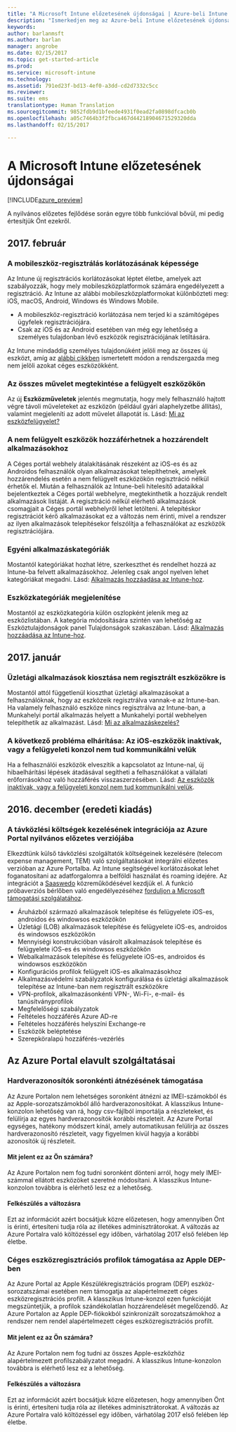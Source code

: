 ```yaml
---
title: "A Microsoft Intune előzetesének újdonságai | Azure-beli Intune – előzetes | Microsoft Docs"
description: "Ismerkedjen meg az Azure-beli Intune előzetesének újdonságaival"
keywords: 
author: barlanmsft
ms.author: barlan
manager: angrobe
ms.date: 02/15/2017
ms.topic: get-started-article
ms.prod: 
ms.service: microsoft-intune
ms.technology: 
ms.assetid: 791ed23f-bd13-4ef0-a3dd-cd2d7332c5cc
ms.reviewer: 
ms.suite: ems
translationtype: Human Translation
ms.sourcegitcommit: 9852fdb9d1bfeede4931f0ead2fa0898dfcacb0b
ms.openlocfilehash: a05c7464b3f2fbca467d44218904671529320dda
ms.lasthandoff: 02/15/2017

---
```


# <a name="whats-new-in-the-microsoft-intune-preview"></a>A Microsoft Intune előzetesének újdonságai

[!INCLUDE[azure_preview](../includes/azure_preview.md)]

A nyilvános előzetes fejlődése során egyre több funkcióval bővül, mi pedig értesítjük Önt ezekről.

## <a name="february-2017"></a>2017. február

### <a name="ability-to-restrict-mobile-device-enrollment---747600-795782--"></a>A mobileszköz-regisztrálás korlátozásának képessége <!--747600, 795782-->
Az Intune új regisztrációs korlátozásokat léptet életbe, amelyek azt szabályozzák, hogy mely mobileszközplatformok számára engedélyezett a regisztráció. Az Intune az alábbi mobileszközplatformokat különbözteti meg: iOS, macOS, Android, Windows és Windows Mobile.

* A mobileszköz-regisztráció korlátozása nem terjed ki a számítógépes ügyfelek regisztrációjára.  
* Csak az iOS és az Android esetében van még egy lehetőség a személyes tulajdonban lévő eszközök regisztrációjának letiltására.

Az Intune mindaddig személyes tulajdonúként jelöli meg az összes új eszközt, amíg az [alábbi cikkben](https://docs.microsoft.com/en-us/intune/deploy-use/manage-corporate-owned-devices) ismertetett módon a rendszergazda meg nem jelöli azokat céges eszközökként.

### <a name="view-all-actions-on-managed-devices---677150--"></a>Az összes művelet megtekintése a felügyelt eszközökön<!--677150-->
Az új __Eszközműveletek__ jelentés megmutatja, hogy mely felhasználó hajtott végre távoli műveleteket az eszközön (például gyári alaphelyzetbe állítás), valamint megjeleníti az adott művelet állapotát is. Lásd: [Mi az eszközfelügyelet?](https://docs.microsoft.com/intune-azure/manage-devices/what-is)

### <a name="non-managed-devices-can-access-assigned-apps---664691--"></a>A nem felügyelt eszközök hozzáférhetnek a hozzárendelt alkalmazásokhoz <!--664691-->
A Céges portál webhely átalakításának részeként az iOS-es és az Androidos felhasználók olyan alkalmazásokat telepíthetnek, amelyek hozzárendelés esetén a nem felügyelt eszközökön regisztráció nélkül érhetők el. Miután a felhasználók az Intune-beli hitelesítő adataikkal bejelentkeztek a Céges portál webhelyre, megtekinthetik a hozzájuk rendelt alkalmazások listáját. A regisztráció nélkül elérhető alkalmazások csomagjait a Céges portál webhelyről lehet letölteni. A telepítéskor regisztrációt kérő alkalmazásokat ez a változás nem érinti, mivel a rendszer az ilyen alkalmazások telepítésekor felszólítja a felhasználókat az eszközök regisztrációjára.

### <a name="custom-app-categories---748805--"></a>Egyéni alkalmazáskategóriák <!--748805-->
Mostantól kategóriákat hozhat létre, szerkeszthet és rendelhet hozzá az Intune-ba felvett alkalmazásokhoz. Jelenleg csak angol nyelven lehet kategóriákat megadni.
Lásd: [Alkalmazás hozzáadása az Intune-hoz](/intune-azure/manage-apps/add-apps).

### <a name="display-device-categories---814654--"></a>Eszközkategóriák megjelenítése <!--814654-->
Mostantól az eszközkategória külön oszlopként jelenik meg az eszközlistában. A kategória módosítására szintén van lehetőség az Eszköztulajdonságok panel Tulajdonságok szakaszában. Lásd: [Alkalmazás hozzáadása az Intune-hoz](/intune-azure/manage-apps/add-apps). 

## <a name="january-2017"></a>2017. január

### <a name="assign-line-of-business-apps-whether-or-not-devices-are-enrolled---748823--"></a>Üzletági alkalmazások kiosztása nem regisztrált eszközökre is <!--748823-->
Mostantól attól függetlenül kioszthat üzletági alkalmazásokat a felhasználóknak, hogy az eszközeik regisztrálva vannak-e az Intune-ban. Ha valamely felhasználó eszköze nincs regisztrálva az Intune-ban, a Munkahelyi portál alkalmazás helyett a Munkahelyi portál webhelyen telepíthetik az alkalmazást. Lásd: [Mi az alkalmazáskezelés?](/intune-azure/manage-apps/what-is-app-management)

### <a name="resolve-issue-where-ios-devices-are-inactive-or-the-admin-console-cannot-communicate-with-them"></a>A következő probléma elhárítása: Az iOS-eszközök inaktívak, vagy a felügyeleti konzol nem tud kommunikálni velük
Ha a felhasználói eszközök elveszítik a kapcsolatot az Intune-nal, új hibaelhárítási lépések átadásával segítheti a felhasználókat a vállalati erőforrásokhoz való hozzáférés visszaszerzésében. Lásd: [Az eszközök inaktívak, vagy a felügyeleti konzol nem tud kommunikálni velük](/intune-azure/enroll-devices/troubleshoot-device-enrollment#devices-are-inactive-or-the-admin-console-cannot-communicate-with-them).

## <a name="december-2016-initial-release"></a>2016. december (eredeti kiadás)

### <a name="telecom-expense-management-integration-in-public-preview-of-azure-portal--747605--"></a>A távközlési költségek kezelésének integrációja az Azure Portal nyilvános előzetes verziójába<!--747605-->
Elkezdtünk külső távközlési szolgáltatók költségeinek kezelésére (telecom expense management, TEM) való szolgáltatásokat integrálni előzetes verzióban az Azure Portalba. Az Intune segítségével korlátozásokat lehet foganatosítani az adatforgalomra a belföldi használat és roaming idejére. Az integrációt a [Saaswedo](http://www.saaswedo.com) közreműködésével kezdjük el. A funkció próbaverziós bérlőben való engedélyezéséhez [forduljon a Microsoft támogatási szolgálatához](https://docs.microsoft.com/intune/troubleshoot/how-to-get-support-for-microsoft-intune).

- Áruházból származó alkalmazások telepítése és felügyelete iOS-es, androidos és windowsos eszközökön
- Üzletági (LOB) alkalmazások telepítése és felügyelete iOS-es, androidos és windowsos eszközökön
- Mennyiségi konstrukcióban vásárolt alkalmazások telepítése és felügyelete iOS-es és windowsos eszközökön
- Webalkalmazások telepítése és felügyelete iOS-es, androidos és windowsos eszközökön
- Konfigurációs profilok felügyelt iOS-es alkalmazásokhoz
- Alkalmazásvédelmi szabályzatok konfigurálása és üzletági alkalmazások telepítése az Intune-ban nem regisztrált eszközökre
- VPN-profilok, alkalmazásonkénti VPN-, Wi-Fi-, e-mail- és tanúsítványprofilok
- Megfelelőségi szabályzatok
- Feltételes hozzáférés Azure AD-re
- Feltételes hozzáférés helyszíni Exchange-re
- Eszközök beléptetése
- Szerepköralapú hozzáférés-vezérlés

## <a name="deprecated-features-in-the-azure-portal"></a>Az Azure Portal elavult szolgáltatásai

### <a name="support-for-row-by-row-review-of-hardware-identifiers"></a>Hardverazonosítók soronkénti átnézésének támogatása
Az Azure Portalon nem lehetséges soronként átnézni az IMEI-számokból és az Apple-sorozatszámokból álló hardverazonosítókat. A klasszikus Intune-konzolon lehetőség van rá, hogy csv-fájlból importálja a részleteket, és felülírja az egyes hardverazonosítók korábbi részleteit. Az Azure Portal egységes, hatékony módszert kínál, amely automatikusan felülírja az összes hardverazonosító részleteit, vagy figyelmen kívül hagyja a korábbi azonosítók új részleteit.

#### <a name="how-this-affects-you"></a>Mit jelent ez az Ön számára?
Az Azure Portalon nem fog tudni soronként dönteni arról, hogy mely IMEI-számmal ellátott eszközöket szeretné módosítani. A klasszikus Intune-konzolon továbbra is elérhető lesz ez a lehetőség.

#### <a name="how-to-get-ready-for-this-change"></a>Felkészülés a változásra
Ezt az információt azért bocsátjuk közre előzetesen, hogy amennyiben Önt is érinti, értesíteni tudja róla az illetékes adminisztrátorokat. A változás az Azure Portalra való költözéssel egy időben, várhatólag 2017 első felében lép életbe.


### <a name="support-for-default-corporate-device-enrollment-profiles-in-apple-dep"></a>Céges eszközregisztrációs profilok támogatása az Apple DEP-ben
Az Azure Portal az Apple Készülékregisztrációs program (DEP) eszköz-sorozatszámai esetében nem támogatja az alapértelmezett céges eszközregisztrációs profilt. A klasszikus Intune-konzol ezen funkcióját megszüntetjük, a profilok szándékolatlan hozzárendelését megelőzendő. Az Azure Portalon az Apple DEP-fiókokból szinkronizált sorozatszámokhoz a rendszer nem rendel alapértelmezett céges eszközregisztrációs profilt.

#### <a name="how-this-affects-you"></a>Mit jelent ez az Ön számára?
Az Azure Portalon nem fog tudni az összes Apple-eszközhöz alapértelmezett profilszabályzatot megadni. A klasszikus Intune-konzolon továbbra is elérhető lesz ez a lehetőség.

#### <a name="how-to-get-ready-for-this-change"></a>Felkészülés a változásra
Ezt az információt azért bocsátjuk közre előzetesen, hogy amennyiben Önt is érinti, értesíteni tudja róla az illetékes adminisztrátorokat. A változás az Azure Portalra való költözéssel egy időben, várhatólag 2017 első felében lép életbe.

